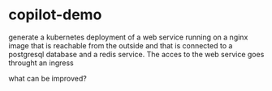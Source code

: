 # copilot-demo
generate a kubernetes deployment of a web service running on a nginx image that is reachable from the outside and that is connected to a postgresql database and a redis service. The acces to the web service goes throught an ingress 

what can be improved?
